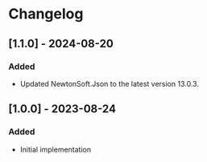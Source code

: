 # Changelog

## [1.1.0] - 2024-08-20
### Added
- Updated NewtonSoft.Json to the latest version 13.0.3.

## [1.0.0] - 2023-08-24
### Added
- Initial implementation
